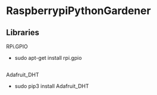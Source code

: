 ﻿# RaspberrypiPythonGardener
 
## Libraries 

RPi.GPIO
- sudo apt-get install rpi.gpio
##
Adafruit_DHT
- sudo pip3 install Adafruit_DHT
